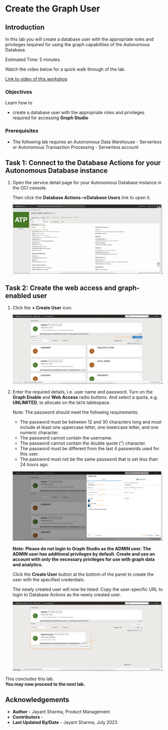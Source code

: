 
# Create the Graph User

## Introduction

In this lab you will create a database user with the appropriate roles and privileges required for using the graph capabilities of the Autonomous Database.

Estimated Time: 5 minutes.

Watch the video below for a quick walk through of the lab.

[Link to video of this workshop](youtube:CQh8Q24Rboc)

### Objectives

Learn how to

-  create a database user with the appropriate roles and privileges required for accessing **Graph Studio**


### Prerequisites

- The following lab requires an Autonomous Data Warehouse - Serverless or Autonomous Transaction Processing - Serverless account

## Task 1: Connect to the Database Actions for your Autonomous Database instance


1. Open the service detail page for your Autonomous Database instance in the OCI console.  

   Then click the **Database Actions-->Database Users** link to open it.

   ![Autonomous Database home page pointing to the Database Actions button](images/open-database-actions.png "Autonomous Database home page pointing to the Database Actions button")

## Task 2: Create the web access and graph-enabled user


1. Click the **+ Create User** icon.

    ![Click Create User](./images/db-actions-create-user.png "Click Create User ")

2. Enter the required details, i.e. user name and password. Turn on the **Graph Enable** and **Web Access** radio buttons. And select a quota, e.g. **UNLIMITED**,  to allocate on the `DATA` tablespace.  

   	Note: The password should meet the following requirements:

	- The password must be between 12 and 30 characters long and must include at least one uppercase letter, one lowercase letter, and one numeric character.
	- The password cannot contain the username.
	- The password cannot contain the double quote (“) character.
	- The password must be different from the last 4 passwords used for this user.
	- The password must not be the same password that is set less than 24 hours ago.

	![Set Graph username and password, and select Create User](images/db-actions-create-graph-user.png "Set Graph username and password, and select Create User ")

	**Note: Please do not login to Graph Studio as the ADMIN user. The ADMIN user has additional privileges by default. Create and use an account with only the necessary privileges for use with graph data and analytics.**

	Click the **Create User** button at the bottom of the panel to create the user with the specified credentials.

	The newly created user will now be listed.  Copy the user-specific URL to login to Database Actions as the newly created user.

	![The newly created user will be listed](./images/db-actions-graph-user-created.png "The newly created user will be listed ")   


This concludes this lab.  
**You may now proceed to the next lab.** 

## Acknowledgements

* **Author** - Jayant Sharma, Product Management
* **Contributors** -  
* **Last Updated By/Date** - Jayant Sharma, July 2023
